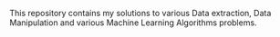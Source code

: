This repository contains my solutions to various Data extraction, Data Manipulation and various Machine Learning Algorithms problems.
